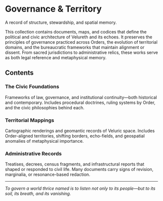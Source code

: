 # Governance & Territory  
A record of structure, stewardship, and spatial memory.

This collection contains documents, maps, and codices that define the political and civic architecture of Velureth and its echoes. It preserves the principles of governance practiced across Orders, the evolution of territorial domains, and the bureaucratic frameworks that maintain alignment or dissent. From sacred jurisdictions to administrative relics, these works serve as both legal reference and metaphysical memory.

## Contents

### The Civic Foundations  
Frameworks of law, governance, and institutional continuity—both historical and contemporary. Includes procedural doctrines, ruling systems by Order, and the civic philosophies behind each.

### Territorial Mappings  
Cartographic renderings and geomantic records of Veluric space. Includes Order-aligned territories, shifting borders, echo-fields, and geospatial anomalies of metaphysical importance.

### Administrative Records  
Treatises, decrees, census fragments, and infrastructural reports that shaped or responded to civil life. Many documents carry signs of revision, marginalia, or resonance-based redaction.

---

*To govern a world thrice named is to listen not only to its people—but to its soil, its breath, and its vanishing.*

